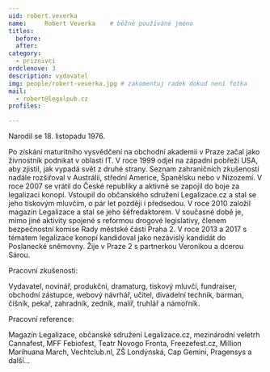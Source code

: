 ```yaml
---
uid: robert.veverka
name:     Robert Veverka  	# běžně používáné jméno
titles:
  before: 
  after: 
category:
  - priznivci
ordclenove: 3
description: vydavatel
img: people/robert-veverka.jpg # zakomentuj radek dokud není fotka
mail:
  - robert@legalpub.cz
profiles: 

---
```


Narodil se 18. listopadu 1976.

Po získání maturitního vysvědčení na obchodní akademii v Praze začal jako živnostník podnikat v oblasti IT. V roce 1999 odjel na západní pobřeží USA, aby zjistil, jak vypadá svět z druhé strany. Seznam zahraničních zkušeností nadále rozšiřoval v Austrálii, střední Americe, Španělsku nebo v Nizozemí.
V roce 2007 se vrátil do České republiky a aktivně se zapojil do boje za legalizaci konopí. Vstoupil do občanského sdružení Legalizace.cz a stal se jeho tiskovým mluvčím, o pár let později i předsedou. V roce 2010 založil magazín Legalizace a stal se jeho šéfredaktorem.
V současné době je, mimo jiné aktivity spojené s reformou drogové legislativy, členem bezpečnostní komise Rady městské části Praha 2.
V roce 2013 a 2017 s tématem legalizace konopí kandidoval jako nezávislý kandidát do Poslanecké sněmovny.
Žije v Praze 2 s partnerkou Veronikou a dcerou Sárou.

Pracovní zkušenosti:

Vydavatel, novinář, produkční, dramaturg, tiskový mluvčí, fundraiser, obchodní zástupce, webový návrhář, učitel, divadelní technik, barman, číšník, pekař, zahradník, zedník, malíř, truhlář a námořník.

Pracovní reference:

Magazín Legalizace, občanské sdružení Legalizace.cz, mezinárodní veletrh Cannafest, MFF Febiofest, Teatr Novogo Fronta, Freezefest.cz, Million Marihuana March, Vechtclub.nl, ZŠ Londýnská, Cap Gemini, Pragensys a další…
